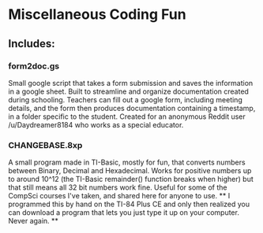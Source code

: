 # Miscellaneous Coding Fun
## Includes:

### form2doc.gs
Small google script that takes a form submission and saves the information in a google sheet. Built to streamline and organize documentation created during schooling. Teachers can fill out a google form, including meeting details, and the form then produces documentation containing a timestamp, in a folder specific to the student. Created for an anonymous Reddit user /u/Daydreamer8184 who works as a special educator. 

### CHANGEBASE.8xp
A small program made in TI-Basic, mostly for fun, that converts numbers between Binary, Decimal and Hexadecimal. Works for positive numbers up to around 10^12 (the TI-Basic remainder() function breaks when higher) but that still means all 32 bit numbers work fine. Useful for some of the CompSci courses I've taken, and shared here for anyone to use.
** I programmed this by hand on the TI-84 Plus CE and only then realized you can download a program that lets you just type it up on your computer. Never again. **
